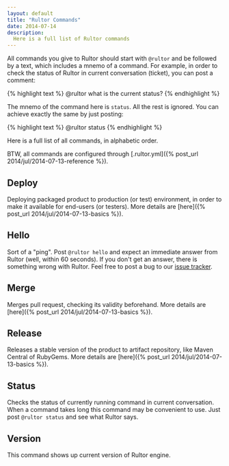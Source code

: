 ```yaml
---
layout: default
title: "Rultor Commands"
date: 2014-07-14
description:
  Here is a full list of Rultor commands
---
```


All commands you give to Rultor should start
with `@rultor` and be followed by a text, which includes a mnemo of a command.
For example, in order to check the status of Rultor in current
conversation (ticket), you can post a comment:

{% highlight text %}
@rultor what is the current status?
{% endhighlight %}

The mnemo of the command here is `status`. All the rest is ignored.
You can achieve exactly the same by just posting:

{% highlight text %}
@rultor status
{% endhighlight %}

Here is a full list of all commands, in alphabetic order.

BTW, all commands are configured through
[.rultor.yml]({% post_url 2014/jul/2014-07-13-reference %}).

## Deploy

Deploying packaged product to production (or test) environment, in order
to make it available for end-users (or testers).
More details are [here]({% post_url 2014/jul/2014-07-13-basics %}).

## Hello

Sort of a "ping". Post `@rultor hello` and expect an immediate answer
from Rultor (well, within 60 seconds). If you don't get an answer, there
is something wrong with Rultor. Feel free to post a bug to our
[issue tracker](https://github.com/yegor256/rultor/issues).

## Merge

Merges pull request, checking its validity beforehand.
More details are [here]({% post_url 2014/jul/2014-07-13-basics %}).

## Release

Releases a stable version of the product to artifact repository,
like Maven Central of RubyGems.
More details are [here]({% post_url 2014/jul/2014-07-13-basics %}).

## Status

Checks the status of currently running command in current conversation.
When a command takes long this command may be convenient to use. Just
post `@rultor status` and see what Rultor says.

## Version

This command shows up current version of Rultor engine.
